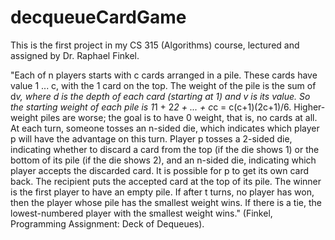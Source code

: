 # decqueueCardGame
This is the first project in my CS 315 (Algorithms) course, lectured and assigned by Dr. Raphael Finkel.

"Each of n players starts with c cards arranged in a pile. These cards have value 1 ... c, with the 1 card on the top. 
The weight of the pile is the sum of d*v, where d is the depth of each card (starting at 1) and v is its value. 
So the starting weight of each pile is 1*1 + 2*2 + ... + c*c = c(c+1)(2c+1)/6. Higher-weight piles are worse; the goal is to have 0 weight, that is, no cards at all. 
At each turn, someone tosses an n-sided die, which indicates which player p will have the advantage on this turn. 
Player p tosses a 2-sided die, indicating whether to discard a card from the top (if the die shows 1) or the bottom of its pile (if the die shows 2), and an n-sided die, indicating which player accepts the discarded card. 
It is possible for p to get its own card back. The recipient puts the accepted card at the top of its pile.
The winner is the first player to have an empty pile. If after t turns, no player has won, then the player whose pile has the smallest weight wins. If there is a tie, the lowest-numbered player with the smallest weight wins." (Finkel, Programming Assignment: Deck of Dequeues).
